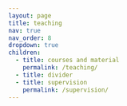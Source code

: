 ```yaml
---
layout: page
title: teaching
nav: true
nav_order: 8
dropdown: true
children:
  - title: courses and material
    permalink: /teaching/
  - title: divider
  - title: supervision
    permalink: /supervision/
---
```

